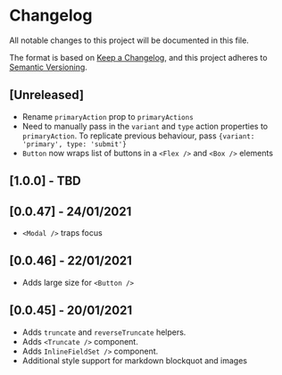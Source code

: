 # Changelog

All notable changes to this project will be documented in this file.

The format is based on [Keep a Changelog](https://keepachangelog.com/en/1.0.0/),
and this project adheres to [Semantic Versioning](https://semver.org/spec/v2.0.0.html).

## [Unreleased]

- Rename <Actions /> `primaryAction` prop to `primaryActions`
- Need to manually pass in the `variant` and `type` action properties to <Action /> `primaryAction`. To replicate previous behaviour, pass `{variant: 'primary', type: 'submit'}`
- `Button` now wraps list of buttons in a `<Flex />` and `<Box />` elements

## [1.0.0] - TBD

## [0.0.47] - 24/01/2021

- `<Modal />` traps focus

## [0.0.46] - 22/01/2021

- Adds large size for `<Button />`

## [0.0.45] - 20/01/2021

- Adds `truncate` and `reverseTruncate` helpers.
- Adds `<Truncate />` component.
- Adds `InlineFieldSet />` component.
- Additional style support for markdown blockquot and images
